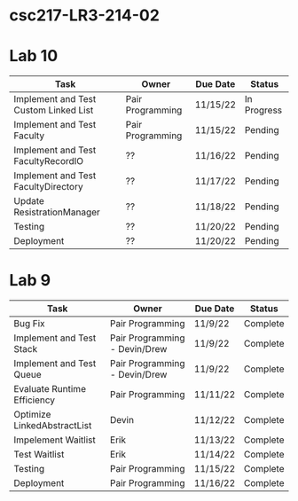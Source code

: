 # csc217-LR3-214-02

# Lab 10

| Task | Owner | Due Date | Status |
| - | - | - | - |
| Implement and Test Custom Linked List | Pair Programming | 11/15/22 | In Progress |
| Implement and Test Faculty | Pair Programming | 11/15/22 | Pending | 
| Implement and Test FacultyRecordIO | ?? | 11/16/22 | Pending | 
| Implement and Test FacultyDirectory | ?? | 11/17/22 | Pending | 
| Update ResistrationManager | ?? | 11/18/22 | Pending |
| Testing | ??| 11/20/22 | Pending |
| Deployment | ?? | 11/20/22 | Pending | 

# Lab 9

| Task | Owner | Due Date | Status |
| - | - | - | - |
| Bug Fix | Pair Programming | 11/9/22 | Complete |
| Implement and Test Stack | Pair Programming - Devin/Drew | 11/9/22 | Complete |
| Implement and Test Queue | Pair Programming - Devin/Drew | 11/9/22 | Complete | 
| Evaluate Runtime Efficiency | Pair Programming | 11/11/22 | Complete | 
| Optimize LinkedAbstractList | Devin | 11/12/22 | Complete | 
| Impelement Waitlist | Erik | 11/13/22 | Complete |
| Test Waitlist | Erik | 11/14/22 | Complete |
| Testing | Pair Programming | 11/15/22 | Complete |
| Deployment | Pair Programming | 11/16/22 | Complete | 

